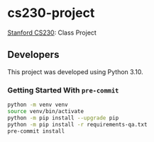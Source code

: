 # cs230-project

[Stanford CS230](https://cs230.stanford.edu/): Class Project

## Developers

This project was developed using Python 3.10.

### Getting Started With `pre-commit`

```bash
python -m venv venv
source venv/bin/activate
python -m pip install --upgrade pip
python -m pip install -r requirements-qa.txt
pre-commit install
```
